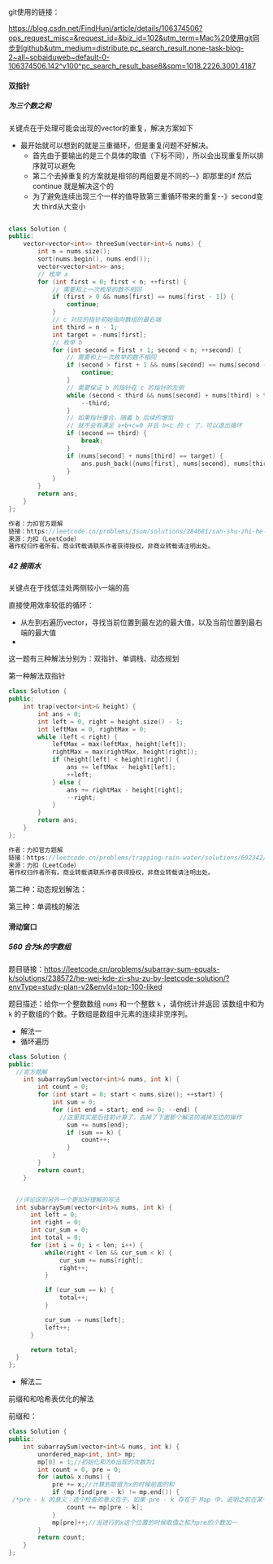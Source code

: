 git使用的链接：

https://blog.csdn.net/FindHuni/article/details/106374506?ops_request_misc=&request_id=&biz_id=102&utm_term=Mac%20使用git同步到github&utm_medium=distribute.pc_search_result.none-task-blog-2~all~sobaiduweb~default-0-106374506.142^v100^pc_search_result_base8&spm=1018.2226.3001.4187

#### 双指针

##### 为三个数之和

关键点在于处理可能会出现的vector的重复，解决方案如下

- 最开始就可以想到的就是三重循环，但是重复问题不好解决。
  - 首先由于要输出的是三个具体的取值（下标不同），所以会出现重复所以排序就可以避免
  - 第二个去掉重复的方案就是相邻的两组要是不同的--》即那里的if 然后continue 就是解决这个的
  - 为了避免连续出现三个一样的值导致第三重循环带来的重复--》second变大 third从大变小

```c++

class Solution {
public:
    vector<vector<int>> threeSum(vector<int>& nums) {
        int n = nums.size();
        sort(nums.begin(), nums.end());
        vector<vector<int>> ans;
        // 枚举 a
        for (int first = 0; first < n; ++first) {
            // 需要和上一次枚举的数不相同
            if (first > 0 && nums[first] == nums[first - 1]) {
                continue;
            }
            // c 对应的指针初始指向数组的最右端
            int third = n - 1;
            int target = -nums[first];
            // 枚举 b
            for (int second = first + 1; second < n; ++second) {
                // 需要和上一次枚举的数不相同
                if (second > first + 1 && nums[second] == nums[second - 1]) {
                    continue;
                }
                // 需要保证 b 的指针在 c 的指针的左侧
                while (second < third && nums[second] + nums[third] > target) {
                    --third;
                }
                // 如果指针重合，随着 b 后续的增加
                // 就不会有满足 a+b+c=0 并且 b<c 的 c 了，可以退出循环
                if (second == third) {
                    break;
                }
                if (nums[second] + nums[third] == target) {
                    ans.push_back({nums[first], nums[second], nums[third]});
                }
            }
        }
        return ans;
    }
};

作者：力扣官方题解
链接：https://leetcode.cn/problems/3sum/solutions/284681/san-shu-zhi-he-by-leetcode-solution/
来源：力扣（LeetCode）
著作权归作者所有。商业转载请联系作者获得授权，非商业转载请注明出处。
```

##### 42 接雨水

关键点在于找低洼处两侧较小一端的高

直接使用效率较低的循环：

- 从左到右遍历vector，寻找当前位置到最左边的最大值，以及当前位置到最右端的最大值
- 

这一题有三种解法分别为：双指针、单调栈、动态规划







第一种解法双指针



```c++
class Solution {
public:
    int trap(vector<int>& height) {
        int ans = 0;
        int left = 0, right = height.size() - 1;
        int leftMax = 0, rightMax = 0;
        while (left < right) {
            leftMax = max(leftMax, height[left]);
            rightMax = max(rightMax, height[right]);
            if (height[left] < height[right]) {
                ans += leftMax - height[left];
                ++left;
            } else {
                ans += rightMax - height[right];
                --right;
            }
        }
        return ans;
    }
};

作者：力扣官方题解
链接：https://leetcode.cn/problems/trapping-rain-water/solutions/692342/jie-yu-shui-by-leetcode-solution-tuvc/
来源：力扣（LeetCode）
著作权归作者所有。商业转载请联系作者获得授权，非商业转载请注明出处。
```

第二种：动态规划解法：

第三种：单调栈的解法



#### 滑动窗口

##### 560 合为k的字数组

题目链接：https://leetcode.cn/problems/subarray-sum-equals-k/solutions/238572/he-wei-kde-zi-shu-zu-by-leetcode-solution/?envType=study-plan-v2&envId=top-100-liked

题目描述：给你一个整数数组 `nums` 和一个整数 `k` ，请你统计并返回 该数组中和为 `k` 的子数组的个数。子数组是数组中元素的连续非空序列。

- 解法一
- 循环遍历

```c++
class Solution {
public:
  //官方题解
    int subarraySum(vector<int>& nums, int k) {
        int count = 0;
        for (int start = 0; start < nums.size(); ++start) {
            int sum = 0;
            for (int end = start; end >= 0; --end) {
              //这里其实是后往前计算了，去掉了下面那个解法的减掉左边的操作
                sum += nums[end];
                if (sum == k) {
                    count++;
                }
            }
        }
        return count;
    }


  //评论区的另外一个更加好理解的写法
  int subarraySum(vector<int>& nums, int k) {
      int left = 0;
      int right = 0;
      int cur_sum = 0;
      int total = 0;
      for (int i = 0; i < len; i++) {
          while(right < len && cur_sum < k) {
              cur_sum += nums[right];
              right++;
          }

          if (cur_sum == k) {
              total++;
          }

          cur_sum -= nums[left];
          left++;
      }

      return total;
  }
};

```



- 解法二

前缀和和哈希表优化的解法

前缀和：

```c++
class Solution {
public:
    int subarraySum(vector<int>& nums, int k) {
        unordered_map<int, int> mp;
        mp[0] = 1;//初始化和为0出现的次数为1
        int count = 0, pre = 0;
        for (auto& x:nums) {
            pre += x;//计算到取值为x的时候前面的和
            if (mp.find(pre - k) != mp.end()) {
 /*pre - k 的意义：这个检查的意义在于，如果 pre - k 存在于 Map 中，说明之前在某个点的累积和是 pre - k。由于当前的累积和是 pre，这意味着从那个点到当前点的子数组之和恰好是 k（因为 pre - (pre - k) = k）。*/
                count += mp[pre - k];
            }
            mp[pre]++;//当进行的x这个位置的时候取值之和为pre的个数加一
        }
        return count;
    }
};


```

